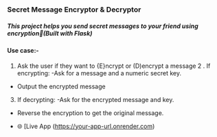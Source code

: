 ### Secret Message Encryptor & Decryptor

##### This project helps you send secret messages to your friend using  encryption🔏(Built with Flask)

#### Use case:-
1. Ask the user if they want to {E}ncrypt or (D)encrypt a message 
2 . If encrypting:
-Ask for a  message and a numeric secret key. 
- Output the encrypted message
3. If decrypting:
-Ask for the encrypted message and key.
- Reverse the encryption to get the original message.

- 🌐 [Live App (https://your-app-url.onrender.com)
